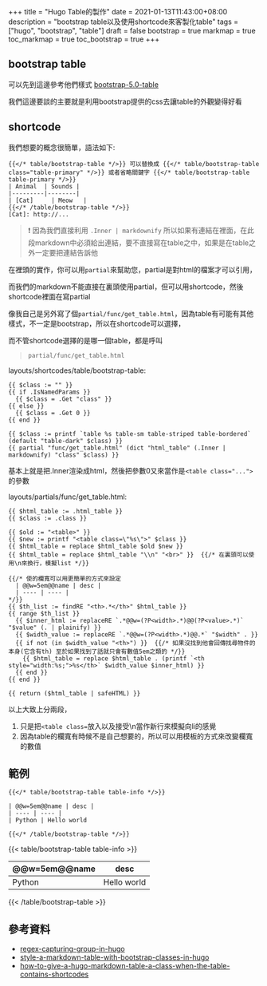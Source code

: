 +++
title = "Hugo Table的製作"
date = 2021-01-13T11:43:00+08:00
description = "bootstrap table以及使用shortcode來客製化table"
tags = ["hugo", "bootstrap", "table"]
draft = false
bootstrap = true
markmap = true
toc_markmap = true
toc_bootstrap = true
+++

## bootstrap table

可以先到這邊參考他們樣式 [bootstrap-5.0-table]

我們這邊要談的主要就是利用bootstrap提供的css去讓table的外觀變得好看

## shortcode

我們想要的概念很簡單，語法如下:
```
{{</* table/bootstrap-table */>}} 可以替換成 {{</* table/bootstrap-table class="table-primary" */>}} 或者省略關鍵字 {{</* table/bootstrap-table table-primary */>}}
| Animal  | Sounds |
|---------|--------|
| [Cat]     | Meow   |
{{</* /table/bootstrap-table */>}}
[Cat]: http://...
```

> :exclamation: 因為我們直接利用 ``.Inner | markdownify`` 所以如果有連結在裡面，在此段markdown中必須給出連結，要不直接寫在table之中，如果是在table之外一定要把連結告訴他

在裡頭的實作，你可以用``partial``來幫助您，partial是對html的檔案才可以引用，

而我們的markdown不能直接在裏頭使用partial，但可以用shortcode，然後shortcode裡面在寫partial

像我自己是另外寫了個``partial/func/get_table.html``，因為table有可能有其他樣式，不一定是bootstrap，所以在shortcode可以選擇，

而不管shortcode選擇的是哪一個table，都是呼叫

> ``partial/func/get_table.html``

layouts/shortcodes/table/bootstrap-table:
```go-html-template
{{ $class := "" }}
{{ if .IsNamedParams }}
  {{ $class = .Get "class" }}
{{ else }}
  {{ $class = .Get 0 }}
{{ end }}

{{ $class := printf `table %s table-sm table-striped table-bordered` (default "table-dark" $class) }}
{{ partial "func/get_table.html" (dict "html_table" (.Inner | markdownify) "class" $class) }}
```

基本上就是把.Inner渲染成html，然後把參數0又來當作是``<table class="...">``的參數

layouts/partials/func/get_table.html:
```go-html-template
{{ $html_table := .html_table }}
{{ $class := .class }}

{{ $old := "<table>" }}
{{ $new := printf "<table class=\"%s\">" $class }}
{{ $html_table = replace $html_table $old $new }}
{{ $html_table = replace $html_table "\\n" "<br>" }}  {{/* 在裏頭可以使用\n來換行，模擬list */}}

{{/* 使的欄寬可以用更簡單的方式來設定
  | @@w=5em@@name | desc |
  | ---- | ---- |
*/}}
{{ $th_list := findRE "<th>.*</th>" $html_table }}
{{ range $th_list }}
  {{ $inner_html := replaceRE `.*@@w=(?P<width>.*)@@(?P<value>.*)` "$value" (. | plainify) }}
  {{ $width_value := replaceRE `.*@@w=(?P<width>.*)@@.*` "$width" . }}
  {{ if not (in $width_value "<th>") }}  {{/* 如果沒找到他會回傳找尋物件的本身(它含有th) 至於如果找到了話就只會有數值5em之類的 */}}
    {{ $html_table = replace $html_table . (printf `<th style="width:%s;">%s</th>` $width_value $inner_html) }}
  {{ end }}
{{ end }}

{{ return ($html_table | safeHTML) }}
```

以上大致上分兩段，

1. 只是把``<table class=``放入以及接受\n當作新行來模擬向li的感覺
2. 因為table的欄寬有時候不是自己想要的，所以可以用模板的方式來改變欄寬的數值

## 範例

```go-html-template
{{</* table/bootstrap-table table-info */>}}

| @@w=5em@@name | desc |
| ---- | ---- |
| Python | Hello world

{{</* /table/bootstrap-table */>}}
```

{{< table/bootstrap-table table-info >}}

| @@w=5em@@name | desc |
| ---- | ---- |
| Python | Hello world

{{< /table/bootstrap-table >}}

## 參考資料
- [regex-capturing-group-in-hugo](https://stackoverflow.com/questions/65267977/regex-capturing-group-in-hugo)
- [style-a-markdown-table-with-bootstrap-classes-in-hugo](https://zwbetz.com/style-a-markdown-table-with-bootstrap-classes-in-hugo/)
- [how-to-give-a-hugo-markdown-table-a-class-when-the-table-contains-shortcodes](https://stackoverflow.com/questions/64609165/how-to-give-a-hugo-markdown-table-a-class-when-the-table-contains-shortcodes)

[bootstrap-5.0-table]: https://getbootstrap.com/docs/5.0/content/tables/
